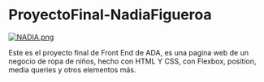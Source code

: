 # ProyectoFinal-NadiaFigueroa
[![NADIA.png](https://i.postimg.cc/KvGwsB23/NADIA.png)](https://postimg.cc/PN7SCLNd)


Este es el proyecto final de Front End de ADA, es una pagina web de un negocio de ropa de niños, hecho con HTML Y CSS, con Flexbox, position, media queries y otros elementos más.
